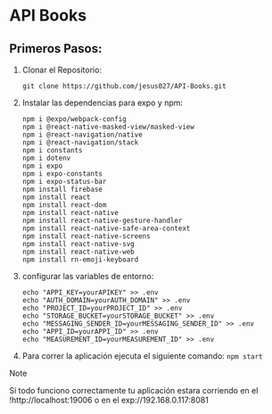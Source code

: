 # API Books

## Primeros Pasos:

1. Clonar el Repositorio:
   ```
   git clone https://github.com/jesus027/API-Books.git
   ```
2. Instalar las dependencias para expo y npm:
   ```
   npm i @expo/webpack-config
   npm i @react-native-masked-view/masked-view
   npm i @react-navigation/native
   npm i @react-navigation/stack
   npm i constants
   npm i dotenv
   npm i expo
   npm i expo-constants
   npm i expo-status-bar
   npm install firebase
   npm install react
   npm install react-dom
   npm install react-native
   npm install react-native-gesture-handler
   npm install react-native-safe-area-context
   npm install react-native-screens
   npm install react-native-svg
   npm install react-native-web
   npm install rn-emoji-keyboard
   ```
4. configurar las variables de entorno:
   ```
   echo "APPI_KEY=yourAPIKEY" >> .env
   echo "AUTH_DOMAIN=yourAUTH_DOMAIN" >> .env
   echo "PROJECT_ID=yourPROJECT_ID" >> .env
   echo "STORAGE_BUCKET=yourSTORAGE_BUCKET" >> .env
   echo "MESSAGING_SENDER_ID=yourMESSAGING_SENDER_ID" >> .env
   echo "APPI_ID=yourAPPI_ID" >> .env
   echo "MEASUREMENT_ID=yourMEASUREMENT_ID" >> .env
   
   ```
5. Para correr la aplicación ejecuta el siguiente comando: `npm start`

>[!NOTE]
>Si todo funciono correctamente tu aplicación estara corriendo en el !http://localhost:19006 o en el exp://192.168.0.117:8081
   
